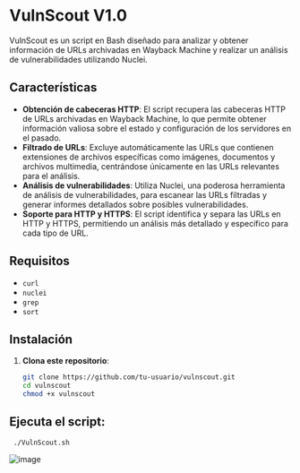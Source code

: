 # VulnScout V1.0
VulnScout es un script en Bash diseñado para analizar y obtener información de URLs archivadas en Wayback Machine y realizar un análisis de vulnerabilidades utilizando Nuclei.
## Características

- **Obtención de cabeceras HTTP**: El script recupera las cabeceras HTTP de URLs archivadas en Wayback Machine, lo que permite obtener información valiosa sobre el estado y configuración de los servidores en el pasado.
- **Filtrado de URLs**: Excluye automáticamente las URLs que contienen extensiones de archivos específicas como imágenes, documentos y archivos multimedia, centrándose únicamente en las URLs relevantes para el análisis.
- **Análisis de vulnerabilidades**: Utiliza Nuclei, una poderosa herramienta de análisis de vulnerabilidades, para escanear las URLs filtradas y generar informes detallados sobre posibles vulnerabilidades.
- **Soporte para HTTP y HTTPS**: El script identifica y separa las URLs en HTTP y HTTPS, permitiendo un análisis más detallado y específico para cada tipo de URL.

## Requisitos

- `curl`
- `nuclei`
- `grep`
- `sort`

## Instalación

1. **Clona este repositorio**:
   ```bash
   git clone https://github.com/tu-usuario/vulnscout.git
   cd vulnscout
   chmod +x vulnscout

## Ejecuta el script:
     ./VulnScout.sh
   
![image](https://github.com/user-attachments/assets/371d9160-a8c6-48b6-ba13-7ef7184fae1e)


